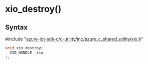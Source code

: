 # xio_destroy()

## Syntax

\#include "[azure-iot-sdk-c/c-utility/inc/azure_c_shared_utility/xio.h](../iot-c-ref-xio-h.md)"  
```C
void xio_destroy(
  XIO_HANDLE  xio
);
```

